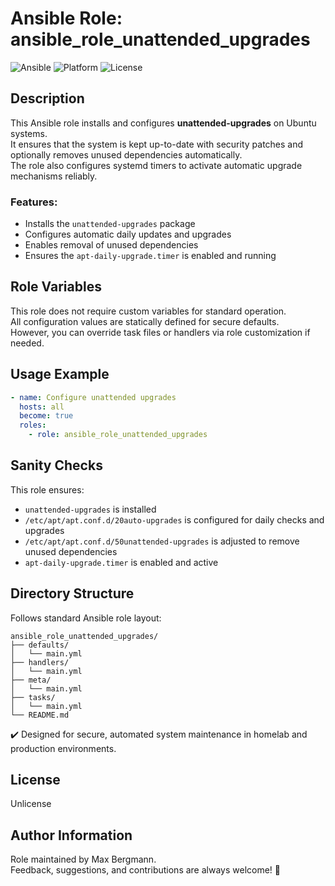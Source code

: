 # Ansible Role: ansible_role_unattended_upgrades

![Ansible](https://img.shields.io/badge/ansible-ready-blue.svg)
![Platform](https://img.shields.io/badge/platform-Ubuntu-lightgrey)
![License](https://img.shields.io/badge/license-Unlicense-green)

## Description

This Ansible role installs and configures **unattended-upgrades** on Ubuntu systems.  
It ensures that the system is kept up-to-date with security patches and optionally removes unused dependencies automatically.  
The role also configures systemd timers to activate automatic upgrade mechanisms reliably.

### Features:
- Installs the `unattended-upgrades` package
- Configures automatic daily updates and upgrades
- Enables removal of unused dependencies
- Ensures the `apt-daily-upgrade.timer` is enabled and running

## Role Variables

This role does not require custom variables for standard operation.  
All configuration values are statically defined for secure defaults.  
However, you can override task files or handlers via role customization if needed.

## Usage Example

```yaml
- name: Configure unattended upgrades
  hosts: all
  become: true
  roles:
    - role: ansible_role_unattended_upgrades
```

## Sanity Checks

This role ensures:
- `unattended-upgrades` is installed
- `/etc/apt/apt.conf.d/20auto-upgrades` is configured for daily checks and upgrades
- `/etc/apt/apt.conf.d/50unattended-upgrades` is adjusted to remove unused dependencies
- `apt-daily-upgrade.timer` is enabled and active

## Directory Structure

Follows standard Ansible role layout:

```
ansible_role_unattended_upgrades/
├── defaults/
│   └── main.yml
├── handlers/
│   └── main.yml
├── meta/
│   └── main.yml
├── tasks/
│   └── main.yml
└── README.md
```

✔️ Designed for secure, automated system maintenance in homelab and production environments.

## License

Unlicense

## Author Information

Role maintained by Max Bergmann.  
Feedback, suggestions, and contributions are always welcome! 🚀
